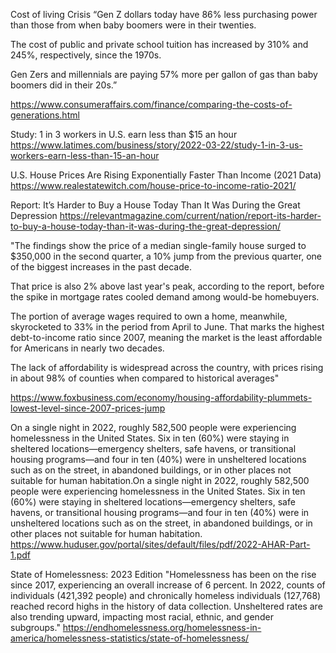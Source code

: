 Cost of living Crisis
“Gen Z dollars today have 86% less purchasing power than those from when baby boomers were in their twenties.

The cost of public and private school tuition has increased by 310% and 245%, respectively, since the 1970s.

Gen Zers and millennials are paying 57% more per gallon of gas than baby boomers did in their 20s.”

https://www.consumeraffairs.com/finance/comparing-the-costs-of-generations.html


Study: 1 in 3 workers in U.S. earn less than $15 an hour
https://www.latimes.com/business/story/2022-03-22/study-1-in-3-us-workers-earn-less-than-15-an-hour

U.S. House Prices Are Rising Exponentially Faster Than Income (2021 Data)
https://www.realestatewitch.com/house-price-to-income-ratio-2021/

Report: It’s Harder to Buy a House Today Than It Was During the Great Depression
https://relevantmagazine.com/current/nation/report-its-harder-to-buy-a-house-today-than-it-was-during-the-great-depression/

"The findings show the price of a median single-family house surged to $350,000 in the second quarter, a 10% jump from the previous quarter, one of the biggest increases in the past decade. 

That price is also 2% above last year's peak, according to the report, before the spike in mortgage rates cooled demand among would-be homebuyers.  

The portion of average wages required to own a home, meanwhile, skyrocketed to 33% in the period from April to June. That marks the highest debt-to-income ratio since 2007, meaning the market is the least affordable for Americans in nearly two decades.

The lack of affordability is widespread across the country, with prices rising in about 98% of counties when compared to historical averages"

https://www.foxbusiness.com/economy/housing-affordability-plummets-lowest-level-since-2007-prices-jump

On a single night in 2022, roughly 582,500 people were experiencing homelessness in the United States. Six in ten (60%) were staying in sheltered locations—emergency shelters, safe havens, or transitional housing programs—and four in ten (40%) were in unsheltered locations such as on the street, in abandoned buildings, or in other places not suitable for human habitation.On a single night in 2022, roughly 582,500 people were experiencing homelessness in the United States. Six in ten (60%) were staying in sheltered locations—emergency shelters, safe havens, or transitional housing programs—and four in ten (40%) were in unsheltered locations such as on the street, in abandoned buildings, or in other places not suitable for human habitation.
https://www.huduser.gov/portal/sites/default/files/pdf/2022-AHAR-Part-1.pdf

State of Homelessness: 2023 Edition
"Homelessness has been on the rise since 2017, experiencing an overall increase of 6 percent.
In 2022, counts of individuals (421,392 people) and chronically homeless individuals (127,768) reached record highs in the history of data collection.
Unsheltered rates are also trending upward, impacting most racial, ethnic, and gender subgroups."
https://endhomelessness.org/homelessness-in-america/homelessness-statistics/state-of-homelessness/

